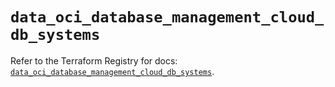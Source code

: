 # `data_oci_database_management_cloud_db_systems`

Refer to the Terraform Registry for docs: [`data_oci_database_management_cloud_db_systems`](https://registry.terraform.io/providers/hashicorp/oci/7.19.0/docs/data-sources/database_management_cloud_db_systems).
